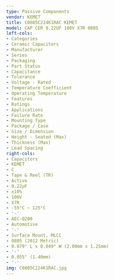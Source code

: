 ```yaml
---
type: Passive Components
vendor: KEMET
title: C0805C224K1RAC KEMET
model: CAP CER 0.22UF 100V X7R 0805
left-cols:
- Categories
- Ceramic Capacitors
- Manufacturer
- Series
- Packaging 
- Part Status
- Capacitance
- Tolerance
- Voltage - Rated
- Temperature Coefficient
- Operating Temperature
- Features
- Ratings
- Applications
- Failure Rate
- Mounting Type
- Package / Case
- Size / Dimension
- Height - Seated (Max)
- Thickness (Max)
- Lead Spacing
right-cols:
- Capacitors
- KEMET
- C
- Tape & Reel (TR) 
- Active
- 0.22µF
- ±10%
- 100V
- X7R
- -55°C ~ 125°C
- '-'
- AEC-Q200
- Automotive
- '-'
- Surface Mount, MLCC
- 0805 (2012 Metric)
- 0.079" L x 0.049" W (2.00mm x 1.25mm)
- '-'
- 0.055" (1.40mm)
- '-'
img: C0805C224K1RAC.jpg
---
```

